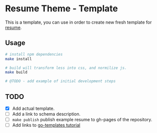# Resume Theme - Template

This is a template, you can use in order to create new fresh template for [resume](https://github.com/butuzov/resume).

## Usage

```bash
# install npm dependencies
make install

# build will transform less into css, and normilize js.
make build

# @TODO - add example of initial development steps
```

## TODO

* [x] Add actual template.
* [ ] Add a link to schema description.
* [ ] `make publish` publish example resume to gh-pages of the repository.
* [ ] Add links to [go-templates tutorial](https://golang.org/pkg/text/template/)
